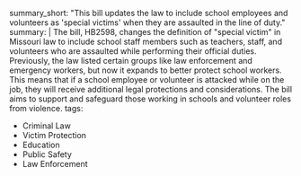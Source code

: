 summary_short: "This bill updates the law to include school employees and volunteers as 'special victims' when they are assaulted in the line of duty."
summary: |
  The bill, HB2598, changes the definition of "special victim" in Missouri law to include school staff members such as teachers, staff, and volunteers who are assaulted while performing their official duties. Previously, the law listed certain groups like law enforcement and emergency workers, but now it expands to better protect school workers. This means that if a school employee or volunteer is attacked while on the job, they will receive additional legal protections and considerations. The bill aims to support and safeguard those working in schools and volunteer roles from violence.
tags:
  - Criminal Law
  - Victim Protection
  - Education
  - Public Safety
  - Law Enforcement
